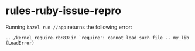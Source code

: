 # rules-ruby-issue-repro

Running `bazel run //app` returns the following error:

```
.../kernel_require.rb:83:in `require': cannot load such file -- my_lib (LoadError)

```

